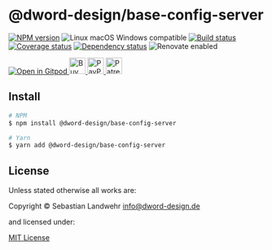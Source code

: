 <!-- TITLE/ -->
# @dword-design/base-config-server
<!-- /TITLE -->


<!-- BADGES/ -->
[![NPM version](https://img.shields.io/npm/v/@dword-design/base-config-server.svg)](https://npmjs.org/package/@dword-design/base-config-server)
![Linux macOS Windows compatible](https://img.shields.io/badge/os-linux%20%7C%C2%A0macos%20%7C%C2%A0windows-blue)
[![Build status](https://github.com/dword-design/base-config-server/workflows/build/badge.svg)](https://github.com/dword-design/base-config-server/actions)
[![Coverage status](https://img.shields.io/coveralls/dword-design/base-config-server)](https://coveralls.io/github/dword-design/base-config-server)
[![Dependency status](https://img.shields.io/david/dword-design/base-config-server)](https://david-dm.org/dword-design/base-config-server)
![Renovate enabled](https://img.shields.io/badge/renovate-enabled-brightgreen)

<a href="https://gitpod.io/#https://github.com/dword-design/bar">
  <img src="https://gitpod.io/button/open-in-gitpod.svg" alt="Open in Gitpod">
</a><a href="https://www.buymeacoffee.com/dword">
  <img
    src="https://www.buymeacoffee.com/assets/img/guidelines/download-assets-sm-2.svg"
    alt="Buy Me a Coffee"
    height="32"
  >
</a><a href="https://paypal.me/SebastianLandwehr">
  <img
    src="https://dword-design.de/images/paypal.svg"
    alt="PayPal"
    height="32"
  >
</a><a href="https://www.patreon.com/dworddesign">
  <img
    src="https://dword-design.de/images/patreon.svg"
    alt="Patreon"
    height="32"
  >
</a>
<!-- /BADGES -->


<!-- DESCRIPTION/ -->

<!-- /DESCRIPTION -->


<!-- INSTALL/ -->
## Install

```bash
# NPM
$ npm install @dword-design/base-config-server

# Yarn
$ yarn add @dword-design/base-config-server
```
<!-- /INSTALL -->


<!-- LICENSE/ -->
## License

Unless stated otherwise all works are:

Copyright &copy; Sebastian Landwehr <info@dword-design.de>

and licensed under:

[MIT License](https://opensource.org/licenses/MIT)
<!-- /LICENSE -->
